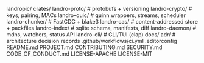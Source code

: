 landropic/ crates/ landro-proto/ # protobufs + versioning landro-crypto/ # keys, pairing, MACs landro-quic/ # quinn wrappers, streams, scheduler landro-chunker/ # FastCDC + blake3 landro-cas/ # content-addressed store + packfiles landro-index/ # sqlite schema, manifests, diff landro-daemon/ # mdns, watchers, status API landro-cli/ # CLI/TUI (clap) docs/ adr/ # architecture decision records .github/workflows/ci.yml .editorconfig README.md PROJECT.md CONTRIBUTING.md SECURITY.md CODE_OF_CONDUCT.md LICENSE-APACHE LICENSE-MIT
